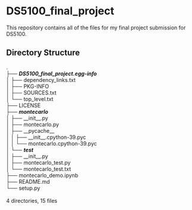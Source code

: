 # DS5100_final_project
This repository contains all of the files for my final project submission for DS5100. 





## Directory Structure 
.
<br>
├── ***DS5100_final_project.egg-info***
<br>
│   ├── dependency_links.txt<br>
│   ├── PKG-INFO<br>
│   ├── SOURCES.txt<br>
│   └── top_level.txt<br>
├── LICENSE<br>
├── ***montecarlo***<br>
│   ├── \_\_init\_\_.py<br>
│   ├── montecarlo.py<br>
│   ├── \_\_pycache\_\_<br>
│   │   ├── \_\_init__.cpython-39.pyc<br>
│   │   └── montecarlo.cpython-39.pyc<br>
│   └── ***test***<br>
│       ├── \_\_init\_\_.py<br>
│       ├── montecarlo_test.py<br>
│       └── montecarlo_test.txt<br>
├── montecarlo_demo.ipynb<br>
├── README.md<br>
└── setup.py<br>
<br>
4 directories, 15 files<br>
